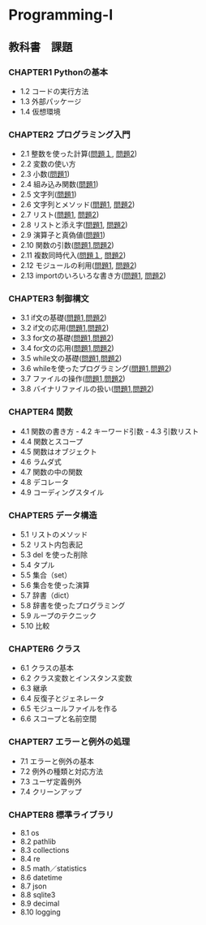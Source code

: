 # Programming-I
## 教科書　課題
### CHAPTER1 **Pythonの基本**
- 1.2 コードの実行方法
- 1.3 外部パッケージ
- 1.4 仮想環境
### CHAPTER2 **プログラミング入門**
- 2.1 整数を使った計算([問題１](ch2/Q2/Q2_1_1.py), [問題2](ch2/Q2/Q2_1_2.py))
- 2.2 変数の使い方
- 2.3 小数([問題1](ch2/Q2/Q2_3_1.py))
- 2.4 組み込み関数([問題1](ch2/Q2/Q2_4_1.py))
- 2.5 文字列([問題1](ch2/Q2/Q2_5_2.py))
- 2.6 文字列とメソッド([問題1](ch2/Q2/Q2_6_1.py), [問題2](ch2/Q2/Q2_6_2.py))
- 2.7 リスト([問題1](ch2/Q2/Q2_7_1.py), [問題2](ch2/Q2/Q2_7_2.py))
- 2.8 リストと添え字([問題1](ch2/Q2/Q2_8_1.py), [問題2](ch2/Q2/Q2_8_2.py))
- 2.9 演算子と真偽値([問題1](ch2/Q2/Q2_9_1.py))
- 2.10 関数の引数([問題1](ch2/Q2/Q2_10_1.py),[問題2](ch2/Q2/Q2_10_2.py))
- 2.11 複数同時代入([問題１](ch2/Q2/Q2_11_1.py), [問題2](ch2/Q2/Q2_11_2.py))
- 2.12 モジュールの利用([問題1](ch2/Q2/Q2_12_1.py), [問題2](ch2/Q2/Q2_12_2.py))
- 2.13 importのいろいろな書き方([問題1](ch2/Q2/Q2_13_1.py), [問題2](ch2/Q2/Q2_13_2.py))
### CHAPTER3 **制御構文**
- 3.1 if文の基礎([問題1](ch2/Q3/Q3_1_1.py),[問題2](ch2/Q3/Q3_1_2.py))
- 3.2 if文の応用([問題1](ch2/Q3/Q3_2_1.py),[問題2](ch2/Q3/Q3_2_2.py))
- 3.3 for文の基礎([問題1](ch2/Q3/Q3_3_1.py),[問題2](ch2/Q3/Q3_3_2.py))
- 3.4 for文の応用([問題1](ch2/Q3/Q3_4_1.py),[問題2](ch2/Q3/Q3_4_2.py))
- 3.5 while文の基礎([問題1](ch2/Q3/Q3_5_1.py),[問題2](ch2/Q3/Q3_5_2.py))
- 3.6 whileを使ったプログラミング([問題1](ch2/Q3/Q3_6_1.py),[問題2](ch2/Q3/Q3_6_2.py))
- 3.7 ファイルの操作([問題1](ch2/Q3/Q3_7_1.py),[問題2](ch2/Q3/Q3_7_2.py))
- 3.8 バイナリファイルの扱い([問題1](ch2/Q3/Q3_8_1.py),[問題2](ch2/Q3/Q3_8_2.py))
### CHAPTER4 **関数**
- 4.1 関数の書き方 - 4.2 キーワード引数 - 4.3 引数リスト
- 4.4 関数とスコープ
- 4.5 関数はオブジェクト
- 4.6 ラムダ式
- 4.7 関数の中の関数
- 4.8 デコレータ
- 4.9 コーディングスタイル
### CHAPTER5 **データ構造**
- 5.1 リストのメソッド
- 5.2 リスト内包表記
- 5.3 del を使った削除
- 5.4 タプル
- 5.5 集合（set）
- 5.6 集合を使った演算
- 5.7 辞書（dict）
- 5.8 辞書を使ったプログラミング
- 5.9 ループのテクニック
- 5.10 比較
### CHAPTER6 **クラス**
- 6.1 クラスの基本
- 6.2 クラス変数とインスタンス変数
- 6.3 継承
- 6.4 反復子とジェネレータ
- 6.5 モジュールファイルを作る
- 6.6 スコープと名前空間
### CHAPTER7 **エラーと例外の処理**
- 7.1 エラーと例外の基本
- 7.2 例外の種類と対応方法
- 7.3 ユーザ定義例外
- 7.4 クリーンアップ
### CHAPTER8 **標準ライブラリ**
- 8.1 os
- 8.2 pathlib
- 8.3 collections
- 8.4 re
- 8.5 math／statistics
- 8.6 datetime
- 8.7 json
- 8.8 sqlite3
- 8.9 decimal
- 8.10 logging


